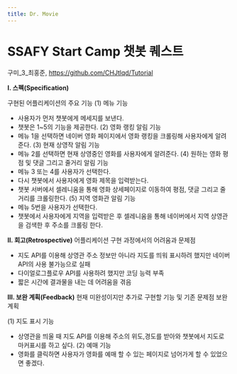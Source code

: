 ```yaml
---
title: Dr. Movie
---
```


# SSAFY Start Camp 챗봇 퀘스트

구미_3_최홍준, https://github.com/CHJtlqd/Tutorial

**Ⅰ. 스펙(Specification)**


구현된 어플리케이션의 주요 기능
(1) 메뉴 기능
  * 사용자가 먼저 챗봇에게 메세지를 보낸다.
  * 챗봇은 1~5의 기능을 제공한다.
(2) 영화 랭킹 알림 기능
  * 메뉴 1을 선택하면 네이버 영화 페이지에서 영화 랭킹을 크롤링해 사용자에게 알려준다.
(3) 현재 상영작 알림 기능
  * 메뉴 2를 선택하면 현재 상영중인 영화를 사용자에게 알려준다.
(4) 원하는 영화 평점 및 댓글 그리고 줄거리 알림 기능
  * 메뉴 3 또는 4를 사용자가 선택한다.
  * 다시 챗봇에서 사용자에게 영화 제목을 입력받는다.
  * 챗봇 서버에서 셀레니움을 통해 영화 상세페이지로 이동하여 평점, 댓글 그리고 줄거리를 크롤링한다.
(5) 지역 영화관 알림 기능
  * 메뉴 5번을 사용자가 선택한다.
  * 챗봇에서 사용자에게 지역을 입력받은 후 셀레니움을 통해 네이버에서 지역 상영관을 검색한 후 주소를 크롤링 한다.

**Ⅱ. 회고(Retrospective)**
어플리케이션 구현 과정에서의 어려움과 문제점
  * 지도 API를 이용해 상영관 주소 정보만 아니라 지도를 띄워 표시하려 했지만 네이버 API의 사용 불가능으로 실패
  * 다이얼로그플로우 API를 사용하려 했지만 코딩 능력 부족
  * 짧은 시간에 결과물을 내는 데 어려움을 겪음
  
**Ⅲ. 보완 계획(Feedback)**
현재 미완성이지만 추가로 구현할 기능 및 기존 문제점 보완 계획

(1) 지도 표시 기능
  * 상영관을 띄울 때 지도 API를 이용해 주소의 위도,경도를 받아와 챗봇에서 지도로 마커표시를 하고 싶다.
(2) 예매 기능
  * 영화를 클릭하면 사용자가 영화를 예매 할 수 있는 페이지로 넘어가게 할 수 있었으면 좋겠다.
